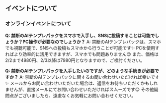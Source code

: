 ## イベントについて
### オンラインイベントについて

**Q: 禁断のAIテンプレパックをスマホで入手し、SNSに投稿することは可能でしょうか？PC操作が必要なのでしょうか？**
A: 禁断のAIテンプレパックは、スマホでも視聴可能で、SNSへの投稿もスマホから行うことが可能です✨ PCを使用すればより効率的に活用できますが、スマホでも問題ありません😌 また、価格は2/2まで4980円、2/3以降は7980円となりますので、ご検討ください。

**Q: 禁断のAIテンプレパックを入手したいのですが、どのような手続きが必要ですか？**
A: 禁断のAIテンプレパックに関するお問い合わせいただければ幸いです✨ メールからお問い合わせいただいた場合は、返信をお待ちいただくかもしれませんが、直接メールにてお問い合わせいただければスムーズです😌 その他疑問点がございましたら、遠慮なくお気軽にお問い合わせください。
